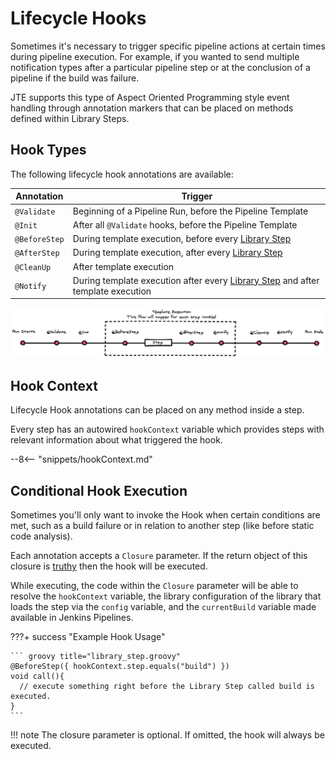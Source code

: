 # Lifecycle Hooks

Sometimes it's necessary to trigger specific pipeline actions at certain times during pipeline execution.
For example, if you wanted to send multiple notification types after a particular pipeline step or at the conclusion of a pipeline if the build was failure.

JTE supports this type of Aspect Oriented Programming style event handling through annotation markers that can be placed on methods defined within Library Steps.

## Hook Types

The following lifecycle hook annotations are available:

| Annotation    | Trigger                                                                                                                           |
|---------------|-----------------------------------------------------------------------------------------------------------------------------------|
| `@Validate`   | Beginning of a Pipeline Run, before the Pipeline Template                                                                         |
| `@Init`       | After all `@Validate` hooks, before  the Pipeline Template                                                                        |
| `@BeforeStep` | During template execution, before every [Library Step](/concepts/library-development/library-steps.md)                            |
| `@AfterStep`  | During template execution, after every [Library Step](/concepts/library-development/library-steps.md)                             |
| `@CleanUp`    | After template execution                                                                                                          |
| `@Notify`     | During template execution after every [Library Step](/concepts/library-development/library-steps.md) and after template execution |

![Placeholder](./lifecycle_hook.png)

## Hook Context

Lifecycle Hook annotations can be placed on any method inside a step.

Every step has an autowired `hookContext` variable which provides steps with relevant information about what triggered the hook.

--8<-- "snippets/hookContext.md"

## Conditional Hook Execution

Sometimes you'll only want to invoke the Hook when certain conditions are met, such as a build failure or in relation to another step (like before static code analysis).

Each annotation accepts a `Closure` parameter.
If the return object of this closure is [truthy](http://www.groovy-lang.org/semantics.html#Groovy-Truth) then the hook will be executed.

While executing, the code within the `Closure` parameter will be able to resolve the `hookContext` variable, the library configuration of the library that loads the step via the `config` variable, and the `currentBuild` variable made available in Jenkins Pipelines.

???+ success "Example Hook Usage"

    ``` groovy title="library_step.groovy"
    @BeforeStep({ hookContext.step.equals("build") })
    void call(){
      // execute something right before the Library Step called build is executed.
    }
    ```

!!! note
    The closure parameter is optional. If omitted, the hook will always be executed.
